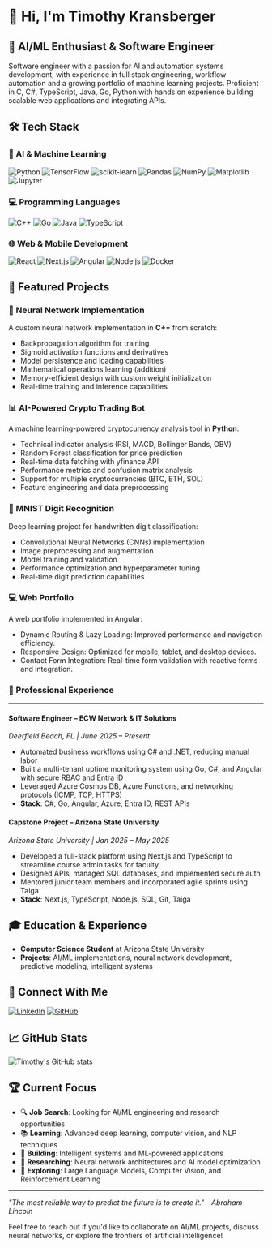 # 👋 Hi, I'm Timothy Kransberger
## 🤖 AI/ML Enthusiast & Software Engineer

Software engineer with a passion for AI and automation systems development, with experience in full stack engineering, workflow automation and a growing portfolio of machine learning projects. Proficient in C, C#, TypeScript, Java, Go, Python with hands on experience building scalable web applications and integrating APIs.

## 🛠️ Tech Stack

### **🤖 AI & Machine Learning**
![Python](https://img.shields.io/badge/Python-3776AB?style=for-the-badge&logo=python&logoColor=white)
![TensorFlow](https://img.shields.io/badge/TensorFlow-FF6F00?style=for-the-badge&logo=tensorflow&logoColor=white)
![scikit-learn](https://img.shields.io/badge/scikit--learn-F7931E?style=for-the-badge&logo=scikit-learn&logoColor=white)
![Pandas](https://img.shields.io/badge/Pandas-150458?style=for-the-badge&logo=pandas&logoColor=white)
![NumPy](https://img.shields.io/badge/NumPy-013243?style=for-the-badge&logo=numpy&logoColor=white)
![Matplotlib](https://img.shields.io/badge/Matplotlib-11557C?style=for-the-badge&logo=matplotlib&logoColor=white)
![Jupyter](https://img.shields.io/badge/Jupyter-F37626?style=for-the-badge&logo=jupyter&logoColor=white)

### **💻 Programming Languages**
![C++](https://img.shields.io/badge/C%2B%2B-00599C?style=for-the-badge&logo=c%2B%2B&logoColor=white)
![Go](https://img.shields.io/badge/Go-00ADD8?style=for-the-badge&logo=go&logoColor=white)
![Java](https://img.shields.io/badge/Java-ED8B00?style=for-the-badge&logo=openjdk&logoColor=white)
![TypeScript](https://img.shields.io/badge/TypeScript-007ACC?style=for-the-badge&logo=typescript&logoColor=white)

### **🌐 Web & Mobile Development**
![React](https://img.shields.io/badge/React-20232A?style=for-the-badge&logo=react&logoColor=61DAFB)
![Next.js](https://img.shields.io/badge/Next.js-000000?style=for-the-badge&logo=next.js&logoColor=white)
![Angular](https://img.shields.io/badge/Angular-%23DD0031?style=for-the-badge&logo=angular&logoColor=white)
![Node.js](https://img.shields.io/badge/Node.js-43853D?style=for-the-badge&logo=node.js&logoColor=white)
![Docker](https://img.shields.io/badge/Docker-2496ED?style=for-the-badge&logo=docker&logoColor=white)

## 🎯 Featured Projects

### **🤖 Neural Network Implementation**
A custom neural network implementation in **C++** from scratch:
- Backpropagation algorithm for training
- Sigmoid activation functions and derivatives
- Model persistence and loading capabilities
- Mathematical operations learning (addition)
- Memory-efficient design with custom weight initialization
- Real-time training and inference capabilities

### **📊 AI-Powered Crypto Trading Bot**
A machine learning-powered cryptocurrency analysis tool in **Python**:
- Technical indicator analysis (RSI, MACD, Bollinger Bands, OBV)
- Random Forest classification for price prediction
- Real-time data fetching with yfinance API
- Performance metrics and confusion matrix analysis
- Support for multiple cryptocurrencies (BTC, ETH, SOL)
- Feature engineering and data preprocessing

### **🧠 MNIST Digit Recognition**
Deep learning project for handwritten digit classification:
- Convolutional Neural Networks (CNNs) implementation
- Image preprocessing and augmentation
- Model training and validation
- Performance optimization and hyperparameter tuning
- Real-time digit prediction capabilities

### **💻  Web Portfolio**
A web portfolio implemented in Angular:
- Dynamic Routing & Lazy Loading: Improved performance and navigation efficiency.
- Responsive Design: Optimized for mobile, tablet, and desktop devices.
- Contact Form Integration: Real-time form validation with reactive forms and integration.


### **💼 Professional Experience**
---
#### **Software Engineer – ECW Network & IT Solutions**
*Deerfield Beach, FL | June 2025 – Present*
- Automated business workflows using C# and .NET, reducing manual labor
- Built a multi-tenant uptime monitoring system using Go, C#, and Angular with secure RBAC and Entra ID
- Leveraged Azure Cosmos DB, Azure Functions, and networking protocols (ICMP, TCP, HTTPS)
- **Stack**: C#, Go, Angular, Azure, Entra ID, REST APIs

#### **Capstone Project – Arizona State University**
*Arizona State University | Jan 2025 – May 2025*
- Developed a full-stack platform using Next.js and TypeScript to streamline course admin tasks for faculty
- Designed APIs, managed SQL databases, and implemented secure auth
- Mentored junior team members and incorporated agile sprints using Taiga
- **Stack**: Next.js, TypeScript, Node.js, SQL, Git, Taiga



## 🎓 Education & Experience

- **Computer Science Student** at Arizona State University
- **Projects**: AI/ML implementations, neural network development, predictive modeling, intelligent systems

## 🔗 Connect With Me

[![LinkedIn](https://img.shields.io/badge/LinkedIn-0077B5?style=for-the-badge&logo=linkedin&logoColor=white)](https://www.linkedin.com/in/timothy-kransberger-2abb61241)
[![GitHub](https://img.shields.io/badge/GitHub-100000?style=for-the-badge&logo=github&logoColor=white)](https://github.com/timkrans)

## 📈 GitHub Stats

![Timothy's GitHub stats](https://github-readme-stats.vercel.app/api?username=timkrans&hide_title=false&hide_rank=false&show_icons=true&count_private=true&disable_animations=false&theme=dark&locale=en&hide_border=false)

## 🏆 Current Focus

- 🔍 **Job Search**: Looking for AI/ML engineering and research opportunities
- 📚 **Learning**: Advanced deep learning, computer vision, and NLP techniques
- 🚀 **Building**: Intelligent systems and ML-powered applications
- 🤖 **Researching**: Neural network architectures and AI model optimization
- 🧠 **Exploring**: Large Language Models, Computer Vision, and Reinforcement Learning

---

*"The most reliable way to predict the future is to create it." - Abraham Lincoln*

Feel free to reach out if you'd like to collaborate on AI/ML projects, discuss neural networks, or explore the frontiers of artificial intelligence! 

